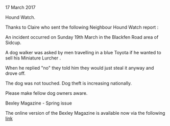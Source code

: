 17 March 2017

Hound Watch.

Thanks to Claire who sent the following Neighbour Hound Watch report :

An incident occurred on Sunday 19th March in the Blackfen Road area of Sidcup.

A dog walker was asked by men travelling in a blue Toyota if he wanted to sell his Miniature Lurcher .

When he replied "no" they told him they would just steal it anyway and drove off.

The dog was not touched. Dog theft is increasing nationally.

Please make fellow dog owners aware.

Bexley Magazine - Spring issue

The online version of the Bexley Magazine is available now via the following [link](https://issuu.com/londonboroughofbexley/docs/602063_bexley_magazine_spring_w2017)
